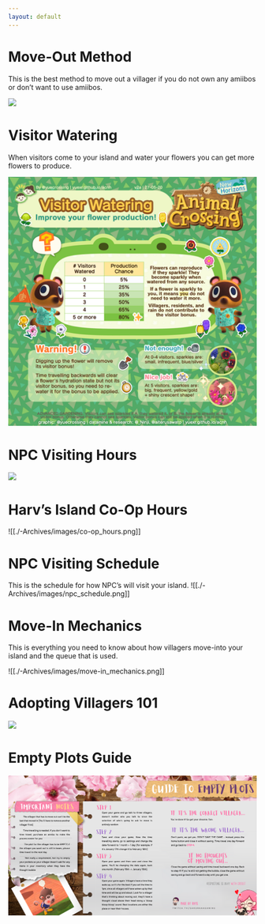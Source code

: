 ```yaml
---
layout: default
---
```


# Move-Out Method
This is the best method to move out a villager if you do not own any amiibos or don’t want to use amiibos.

<img src="https://wiki.dudethatserin.com/images/move-out_method.png">

# Visitor Watering
When visitors come to your island and water your flowers you can get more flowers to produce.

![](./images/visitor_watering.png)

# NPC Visiting Hours
![](./images/npc_visiting.hours.png)

# Harv’s Island Co-Op Hours
![[./-Archives/images/co-op_hours.png]]

# NPC Visiting Schedule
This is the schedule for how NPC’s will visit your island.
![[./-Archives/images/npc_schedule.png]]

# Move-In Mechanics
This is everything you need to know about how villagers move-into your island and the queue that is used.

![[./-Archives/images/move-in_mechanics.png]]

# Adopting Villagers 101
![](./-Archives/images/adopting101.png)

# Empty Plots Guide
![](./-Archives/images/emptyplotsguide.png)
